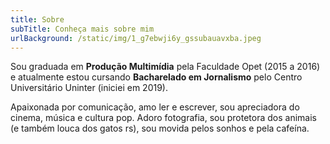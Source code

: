 ```yaml
---
title: Sobre
subTitle: Conheça mais sobre mim
urlBackground: /static/img/1_g7ebwji6y_gssubauavxba.jpeg
---
```

Sou graduada em **Produção Multimídia** pela Faculdade Opet (2015 a 2016) e atualmente estou cursando **Bacharelado em Jornalismo** pelo Centro Universitário Uninter (iniciei em 2019). 

Apaixonada por comunicação, amo ler e escrever, sou apreciadora do cinema, música e cultura pop. Adoro fotografia, sou protetora dos animais (e também louca dos gatos rs), sou movida pelos sonhos e pela cafeína.
